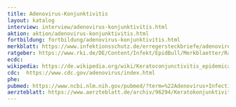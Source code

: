 ```yaml
---
title: Adenovirus-Konjunktivitis
layout: katalog
interview: interview/adenovirus-konjunktivitis.html
aktion: aktion/adenovirus-konjunktivitis.html
fortbildung: fortbildung/adenovirus-konjunktivitis.html
merkblatt: https://www.infektionsschutz.de/erregersteckbriefe/adenoviren/
ratgeber: https://www.rki.de/DE/Content/Infekt/EpidBull/Merkblaetter/Ratgeber_adenovirus-konjunktivitis.html
ecdc:
wikipedia: https://de.wikipedia.org/wiki/Keratoconjunctivitis_epidemica
cdc:  https://www.cdc.gov/adenovirus/index.html
phe:
pubmed: https://www.ncbi.nlm.nih.gov/pubmed/?term=%22Adenovirus+Infections%2C+Human%22%5BMesh%5D
aerzteblatt: https://www.aerzteblatt.de/archiv/96294/Keratokonjunktivitis-epidemica
---
```

